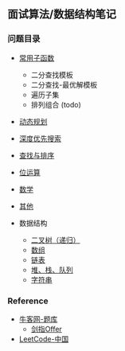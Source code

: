 ## 面试算法/数据结构笔记


### 问题目录

- [常用子函数](./Algorithm_for_Interview/常用子函数)
	- 二分查找模板
	- 二分查找-最优解模板
	- 遍历子集
	- 排列组合 (todo)

- [动态规划](./Algorithm_for_Interview/动态规划)
- [深度优先搜索](./Algorithm_for_Interview/深度优先搜索)
- [查找与排序](./Algorithm_for_Interview/查找与排序)
- [位运算](./Algorithm_for_Interview/位运算)
- [数学](./Algorithm_for_Interview/数学)
- [其他](./Algorithm_for_Interview/其他)

- 数据结构
	- [二叉树（递归）](./Algorithm_for_Interview/二叉树（递归）)
	- [数组](./Algorithm_for_Interview/数组)
	- [链表](./Algorithm_for_Interview/链表)
	- [堆、栈、队列](./Algorithm_for_Interview/堆、栈、队列)
	- [字符串](./Algorithm_for_Interview/字符串)


### Reference

- [牛客网-题库](https://www.nowcoder.com/contestRoom)
	- [剑指Offer](https://www.nowcoder.com/ta/coding-interviews)
- [LeetCode-中国](https://leetcode-cn.com/problemset/all/)